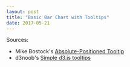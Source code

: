```yaml
---
layout: post
title: "Basic Bar Chart with Tooltips"
date: 2017-05-21
---
```


<head>
<style>

	div.tooltip {	
	    position: absolute;			
	    text-align: center;			
	    width: 80px;					
	    height: 40px;					
	    padding: 6px;				
	    font: 12px "Arial";		
	    background: white;
	    border: 1px solid #c0c0c0;
	    box-shadow: 0px 2px 2px #888888;
	    pointer-events: none;			
	}

</style>
</head>

Sources:
* Mike Bostock's [Absolute-Positioned Tooltip](https://bl.ocks.org/mbostock/1087001)
* d3noob's [Simple d3.js tooltips](http://bl.ocks.org/d3noob/a22c42db65eb00d4e369)

<body>
	<svg class="bar-chart"></svg>
	<script src="https://d3js.org/d3.v3.min.js" charset="utf-8"></script>
	<script src="https://ajander.github.io/js/2017-05-21-bar-chart-with-tooltips.js"></script>

</body>